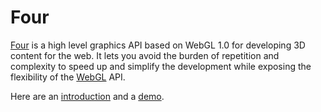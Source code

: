 # Four

[Four](https://github.com/allotrop3/four) is a high level graphics API based on WebGL 1.0 for developing 3D content for the web. It lets you avoid the burden of repetition and complexity to speed up and simplify the development while exposing the flexibility of the [WebGL](WEBGL.md) API.

Here are an [introduction](http://www.sitepoint.com/introducing-four-webgl-easier/) and a  [demo](http://allotrop3.github.io/four/).

